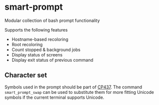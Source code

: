 # smart-prompt
Modular collection of bash prompt functionality

Supports the following features
- Hostname-based recoloring
- Root recoloring
- Count stopped & background jobs
- Display status of screens
- Display exit status of previous command

## Character set
Symbols used in the prompt should be part of [CP437](https://en.wikipedia.org/wiki/Code_page_437). The command `smart_prompt_swap` can be used to substitute them for more fitting Unicode symbols if the current terminal supports Unicode.
